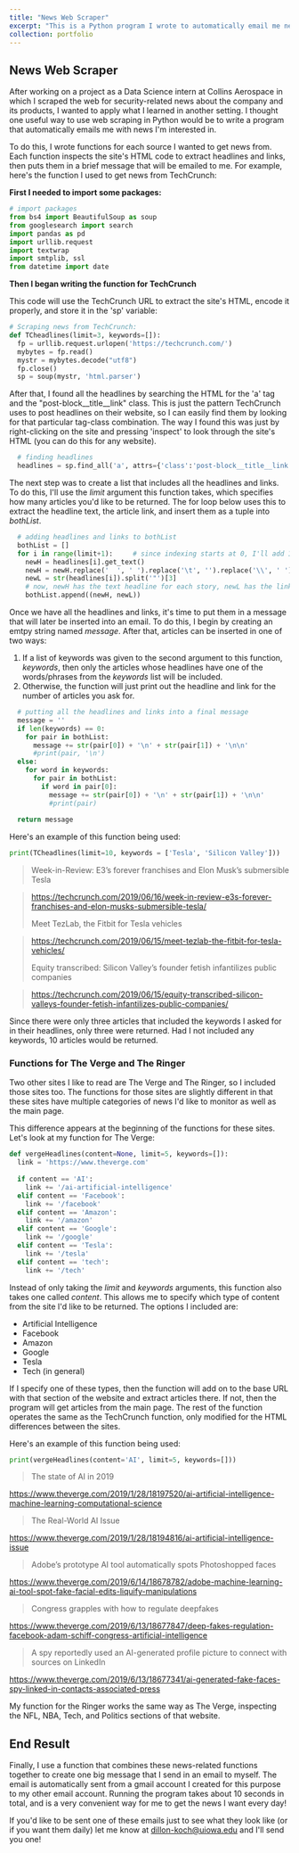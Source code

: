 ```yaml
---
title: "News Web Scraper"
excerpt: "This is a Python program I wrote to automatically email me news I'm interested in every day. <br/><img src='/images/500x300.png'>"
collection: portfolio
---
```

## News Web Scraper

After working on a project as a Data Science intern at Collins Aerospace in which I scraped the web for security-related news about the company and its products, I wanted to apply what I learned in another setting. I thought one useful way to use web scraping in Python would be to write a program that automatically emails me with news I'm interested in. 

To do this, I wrote functions for each source I wanted to get news from. Each function inspects the site's HTML code to extract headlines and links, then puts them in a brief message that will be emailed to me. For example, here's the function I used to get news from TechCrunch:

**First I needed to import some packages:**
```python
# import packages 
from bs4 import BeautifulSoup as soup
from googlesearch import search
import pandas as pd
import urllib.request
import textwrap
import smtplib, ssl
from datetime import date
```
**Then I began writing the function for TechCrunch**

This code will use the TechCrunch URL to extract the site's HTML, encode it properly, and store it in the 'sp' variable:
```python
# Scraping news from TechCrunch:
def TCheadlines(limit=3, keywords=[]):
  fp = urllib.request.urlopen('https://techcrunch.com/')
  mybytes = fp.read()
  mystr = mybytes.decode("utf8")
  fp.close()
  sp = soup(mystr, 'html.parser')
```
After that, I found all the headlines by searching the HTML for the 'a' tag and the "post-block__title__link" class. This is just the pattern TechCrunch uses to post headlines on their website, so I can easily find them by looking for that particular tag-class combination. The way I found this was just by right-clicking on the site and pressing 'inspect' to look through the site's HTML (you can do this for any website).

```python
  # finding headlines
  headlines = sp.find_all('a', attrs={'class':'post-block__title__link'}, href=True)
```
The next step was to create a list that includes all the headlines and links. To do this, I'll use the _*limit*_ argument this function takes, which specifies how many articles you'd like to be returned. The for loop below uses this to extract the headline text, the article link, and insert them as a tuple into _*bothList*_. 
```python
  # adding headlines and links to bothList
  bothList = []
  for i in range(limit+1):     # since indexing starts at 0, I'll add 1 to limit
    newH = headlines[i].get_text()
    newH = newH.replace('  ', ' ').replace('\t', '').replace('\\', ' ').replace('\n', '')
    newL = str(headlines[i]).split('"')[3]
    # now, newH has the text headline for each story, newL has the link to the story
    bothList.append((newH, newL))
```
Once we have all the headlines and links, it's time to put them in a message that will later be inserted into an email. To do this, I begin by creating an emtpy string named *_message_*. After that, articles can be inserted in one of two ways:
1. If a list of keywords was given to the second argument to this function, _*keywords*_, then only the articles whose headlines have one of the words/phrases from the *_keywords_* list will be included.
2. Otherwise, the function will just print out the headline and link for the number of articles you ask for.
```python
  # putting all the headlines and links into a final message
  message = ''
  if len(keywords) == 0:    
    for pair in bothList:
      message += str(pair[0]) + '\n' + str(pair[1]) + '\n\n'
      #print(pair, '\n')
  else:
    for word in keywords:
      for pair in bothList:
        if word in pair[0]:
          message += str(pair[0]) + '\n' + str(pair[1]) + '\n\n'
          #print(pair)
      
  return message
  ```
Here's an example of this function being used:
```python
print(TCheadlines(limit=10, keywords = ['Tesla', 'Silicon Valley']))
```
>Week-in-Review: E3’s forever franchises and Elon Musk’s submersible Tesla

>https://techcrunch.com/2019/06/16/week-in-review-e3s-forever-franchises-and-elon-musks-submersible-tesla/
>
>Meet TezLab, the Fitbit for Tesla vehicles

>https://techcrunch.com/2019/06/15/meet-tezlab-the-fitbit-for-tesla-vehicles/
>
>Equity transcribed: Silicon Valley’s founder fetish infantilizes public companies

>https://techcrunch.com/2019/06/15/equity-transcribed-silicon-valleys-founder-fetish-infantilizes-public-companies/

Since there were only three articles that included the keywords I asked for in their headlines, only three were returned. Had I not included any keywords, 10 articles would be returned.

### Functions for The Verge and The Ringer
Two other sites I like to read are The Verge and The Ringer, so I included those sites too. The functions for those sites are slightly different in that these sites have multiple categories of news I'd like to monitor as well as the main page.

This difference appears at the beginning of the functions for these sites. Let's look at my function for The Verge:
```python
def vergeHeadlines(content=None, limit=5, keywords=[]):
  link = 'https://www.theverge.com'
  
  if content == 'AI':
    link += '/ai-artificial-intelligence'
  elif content == 'Facebook':
    link += '/facebook'
  elif content == 'Amazon':
    link += '/amazon'
  elif content == 'Google':
    link += '/google'
  elif content == 'Tesla':
    link += '/tesla'
  elif content == 'tech':
    link += '/tech'
```
Instead of only taking the _*limit*_ and _*keywords*_ arguments, this function also takes one called _*content*_. This allows me to specify which type of content from the site I'd like to be returned. The options I included are:
- Artificial Intelligence
- Facebook
- Amazon
- Google
- Tesla
- Tech (in general)

If I specify one of these types, then the function will add on to the base URL with that section of the website and extract articles there. If not, then the program will get articles from the main page. The rest of the function operates the same as the TechCrunch function, only modified for the HTML differences between the sites.

Here's an example of this function being used:
```python
print(vergeHeadlines(content='AI', limit=5, keywords=[]))
```
>The state of AI in 2019

https://www.theverge.com/2019/1/28/18197520/ai-artificial-intelligence-machine-learning-computational-science

>The Real-World AI Issue

https://www.theverge.com/2019/1/28/18194816/ai-artificial-intelligence-issue

>Adobe’s prototype AI tool automatically spots Photoshopped faces

https://www.theverge.com/2019/6/14/18678782/adobe-machine-learning-ai-tool-spot-fake-facial-edits-liquify-manipulations

>Congress grapples with how to regulate deepfakes

https://www.theverge.com/2019/6/13/18677847/deep-fakes-regulation-facebook-adam-schiff-congress-artificial-intelligence

>A spy reportedly used an AI-generated profile picture to connect with sources on LinkedIn

https://www.theverge.com/2019/6/13/18677341/ai-generated-fake-faces-spy-linked-in-contacts-associated-press

My function for the Ringer works the same way as The Verge, inspecting the NFL, NBA, Tech, and Politics sections of that website.

## End Result
Finally, I use a function that combines these news-related functions together to create one big message that I send in an email to myself. The email is automatically sent from a gmail account I created for this purpose to my other email account. Running the program takes about 10 seconds in total, and is a very convenient way for me to get the news I want every day!

If you'd like to be sent one of these emails just to see what they look like (or if you want them daily) let me know at dillon-koch@uiowa.edu and I'll send you one!
